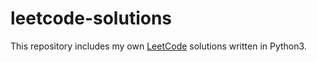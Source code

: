 # leetcode-solutions

This repository includes my own [LeetCode](https://leetcode.com/) solutions written in Python3.